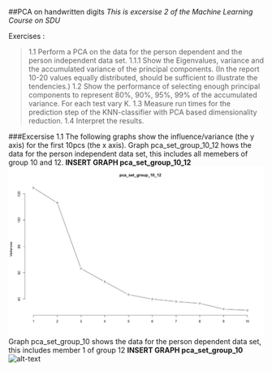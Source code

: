 ##PCA on handwritten digits
_This is excersise 2 of the Machine Learning Course on SDU_

Exercises :
> 1.1 Perform a PCA on the data for the person dependent and the person independent data set.
> 1.1.1 Show the Eigenvalues, variance and the accumulated variance of the principal components. (In the report 10-20 values equally distributed, should be sufficient to illustrate the tendencies.)
> 1.2 Show the performance of selecting enough principal components to represent 80%, 90%, 95%, 99% of the accumulated variance. For each test vary K.
> 1.3 Measure run times for the prediction step of the KNN-classifier with PCA based dimensionality reduction.
> 1.4 Interpret the results.

###Excersise 1.1
The following graphs show the influence/variance (the y axis) for the first 10pcs (the x axis).
Graph pca_set_group_10_12 hows the data for the person independent data set, this includes all memebers of group 10 and 12.
**INSERT GRAPH pca_set_group_10_12**
![alt-text](https://github.com/LennartOlsen/pca-digits/blob/master/pca_set_group_10_12.png "graph")
Graph pca_set_group_10 shows the data for the person dependent data set, this includes member 1 of group 12
**INSERT GRAPH pca_set_group_10**
![alt-text](https://github.com/LennartOlsen/pca-digits/blob/master/pca_set_group_10.png "graph")